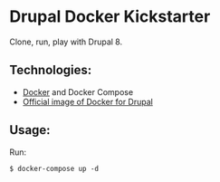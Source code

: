 # Drupal Docker Kickstarter

Clone, run, play with Drupal 8.

## Technologies:

* [Docker](https://www.docker.com/) and Docker Compose
* [Official image of Docker for Drupal](https://hub.docker.com/_/drupal/)

## Usage:

Run:

```
$ docker-compose up -d
```
